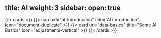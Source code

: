 title: AI
weight: 3
sidebar:
  open: true
---

{{< cards >}}
  {{< card url="ai-introduction" title="AI Introduction" icon="document-duplicate" >}}
  {{< card url="data-basics" title="Some AI Basics" icon="adjustments-vertical" >}}
{{< /cards >}}